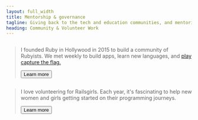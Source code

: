 ```yaml
---
layout: full_width
title: Mentorship & governance
tagline: Giving back to the tech and education communities, and mentoring girls and women programmers.
heading: Community & Volunteer Work
---
```


  <div class="relative overflow-hidden rounded-xl bg-indigo-500 py-24 px-8 shadow-2xl lg:grid lg:grid-cols-2 lg:gap-x-8 lg:px-16">
    <div class="absolute inset-0 opacity-50 mix-blend-multiply saturate-0 filter">
      <img src="<%= relative_url '/images/rubyinhollywoodgroup.jpg' %>" alt="" class="h-full w-full object-cover">
    </div>
    <div class="relative lg:col-span-1">
      <img class="w-80" src="<%= relative_url '/images/rubyinhollywoodlogo.png' %>" alt="">
      <blockquote class="mt-6 text-white">
        <p class="text-xl font-medium sm:text-2xl">
          I founded Ruby in Hollywood in 2015 to build a community of Rubyists. We met weekly to build apps, learn new languages, and <a href="https://pwning.owasp-juice.shop/part1/ctf.html"> play capture the flag.</a>
        </p>
        <footer class="mt-6">
          <a href="http://rubyinhollywood.com">
            <button type="button" class="inline-flex items-center rounded border border-transparent bg-indigo-600 px-2.5 py-1.5 text-xs font-medium text-white shadow-sm hover:bg-indigo-700 focus:outline-none focus:ring-2 focus:ring-indigo-500 focus:ring-offset-2">Learn more</button>
          </a>
        </footer>
      </blockquote>
    </div>
  </div>

  <div class="relative overflow-hidden rounded-xl bg-red-500 py-24 px-8 shadow-2xl lg:grid lg:grid-cols-2 lg:gap-x-8 lg:px-16">
    <div class="absolute inset-0 opacity-50 mix-blend-multiply saturate-0 filter">
      <img src="<%= relative_url '/images/railsgirls.jpg' %>" alt="" class="h-full w-full object-cover">
    </div>
    <div class="relative lg:col-span-1">
      <img class="w-80" src="<%= relative_url '/images/railsgirls-logo.png' %>" alt="">
      <blockquote class="mt-6 text-white">
        <p class="text-xl font-medium sm:text-2xl">
        I love volunteering for Railsgirls. Each year, it's fascinating to help new women and girls getting started on their programming journeys.
        </p>
        <footer class="mt-6">
          <a href="http://railsgirls.com/">
            <button type="button" class="inline-flex items-center rounded border border-transparent bg-red-600 px-2.5 py-1.5 text-xs font-medium text-white shadow-sm hover:bg-red-700 focus:outline-none focus:ring-2 focus:ring-red-500 focus:ring-offset-2">Learn more</button>
          </a>
        </footer>
      </blockquote>
    </div>
  </div>
